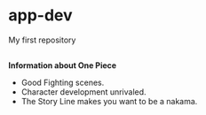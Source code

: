 # app-dev
My first repository
## 
**Information about One Piece**
- Good Fighting scenes.
- Character development unrivaled.
- The Story Line makes you want to be a nakama.
